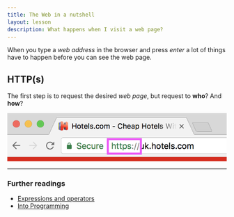 ```yaml
---
title: The Web in a nutshell
layout: lesson
description: What happens when I visit a web page?
---
```


When you type a _web address_ in the browser and press _enter_ a lot of things have to happen before you can see the web page.

## HTTP(s)

The first step is to request the desired _web page_, but request to **who**? And **how**?

![https](assets/https.png)


---
### Further readings
* [Expressions and operators](https://developer.mozilla.org/en/docs/Web/JavaScript/Guide/Expressions_and_Operators#)
* [Into Programming](https://github.com/getify/You-Dont-Know-JS/blob/master/up%20%26%20going/ch1.md)